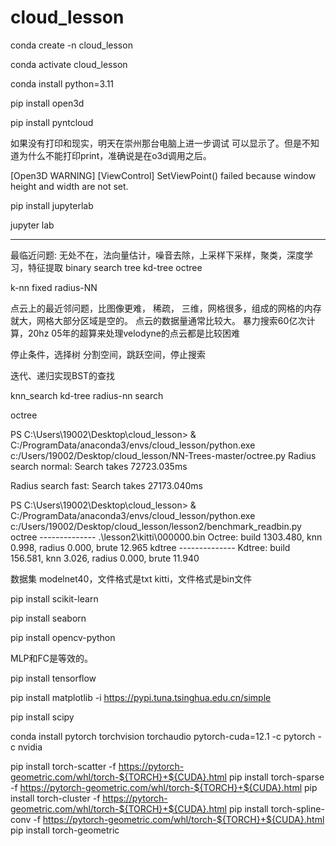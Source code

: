 # cloud_lesson

conda create -n cloud_lesson

conda activate cloud_lesson

conda install python=3.11

pip install open3d

pip install pyntcloud

如果没有打印和现实，明天在崇州那台电脑上进一步调试
可以显示了。但是不知道为什么不能打印print，准确说是在o3d调用之后。

[Open3D WARNING] [ViewControl] SetViewPoint() failed because window height and width are not set.

pip install jupyterlab

jupyter lab


--------------------------
最临近问题: 无处不在，法向量估计，噪音去除，上采样下采样，聚类，深度学习，特征提取
binary search tree
kd-tree
octree

k-nn
fixed radius-NN

点云上的最近邻问题，比图像更难，
稀疏，
三维，网格很多，组成的网格的内存就大，网格大部分区域是空的。
点云的数据量通常比较大。
暴力搜索60亿次计算，20hz
05年的超算来处理velodyne的点云都是比较困难

停止条件，选择树
分割空间，跳跃空间，停止搜索

迭代、递归实现BST的查找

knn_search 
kd-tree radius-nn search

octree

PS C:\Users\19002\Desktop\cloud_lesson> & C:/ProgramData/anaconda3/envs/cloud_lesson/python.exe c:/Users/19002/Desktop/cloud_lesson/NN-Trees-master/octree.py
Radius search normal:
Search takes 72723.035ms

Radius search fast:
Search takes 27173.040ms

PS C:\Users\19002\Desktop\cloud_lesson> & C:/ProgramData/anaconda3/envs/cloud_lesson/python.exe c:/Users/19002/Desktop/cloud_lesson/lesson2/benchmark_readbin.py
octree --------------
.\lesson2\kitti\000000.bin
Octree: build 1303.480, knn 0.998, radius 0.000, brute 12.965
kdtree --------------
Kdtree: build 156.581, knn 3.026, radius 0.000, brute 11.940


数据集
modelnet40，文件格式是txt
kitti，文件格式是bin文件


pip install scikit-learn

pip install seaborn

pip install opencv-python

MLP和FC是等效的。


pip install tensorflow

pip install matplotlib -i https://pypi.tuna.tsinghua.edu.cn/simple

pip install scipy

conda install pytorch torchvision torchaudio pytorch-cuda=12.1 -c pytorch -c nvidia


pip install torch-scatter -f https://pytorch-geometric.com/whl/torch-${TORCH}+${CUDA}.html
pip install torch-sparse -f https://pytorch-geometric.com/whl/torch-${TORCH}+${CUDA}.html
pip install torch-cluster -f https://pytorch-geometric.com/whl/torch-${TORCH}+${CUDA}.html
pip install torch-spline-conv -f https://pytorch-geometric.com/whl/torch-${TORCH}+${CUDA}.html
pip install torch-geometric